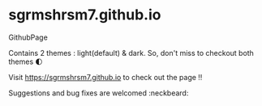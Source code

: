 # sgrmshrsm7.github.io
GithubPage

Contains 2 themes : light(default) & dark. So, don't miss to checkout both themes :first_quarter_moon:


Visit https://sgrmshrsm7.github.io to check out the page :bangbang:


Suggestions and bug fixes are welcomed :neckbeard:
